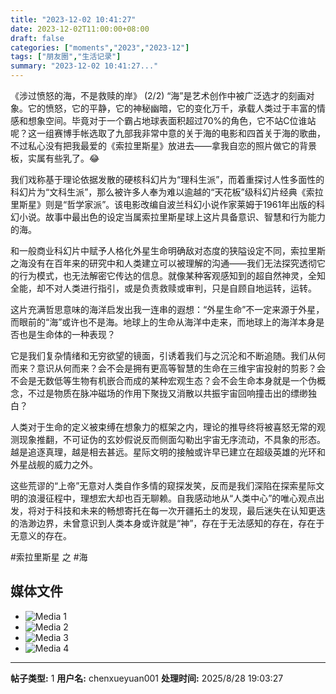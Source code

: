 ```yaml
---
title: "2023-12-02 10:41:27"
date: 2023-12-02T11:00:00+08:00
draft: false
categories: ["moments","2023","2023-12"]
tags: ["朋友圈","生活记录"]
summary: "2023-12-02 10:41:27..."
---
```


《涉过愤怒的海，不是救赎的岸》 (2/2)
​
“海”是艺术创作中被广泛选才的刻画对象。它的愤怒，它的平静，它的神秘幽暗，它的变化万千，承载人类过于丰富的情感和想象空间。毕竟对于一个霸占地球表面积超过70%的角色，它不站C位谁站呢？这一组赛博手帐选取了九部我非常中意的关于海的电影和四首关于海的歌曲，不过私心没有把我最爱的《索拉里斯星》放进去——拿我自恋的照片做它的背景板，实属有些乳了。😂

我们戏称基于理论依据发散的硬核科幻片为“理科生派”，而着重探讨人性多面性的科幻片为“文科生派”，那么被许多人奉为难以逾越的“天花板”级科幻片经典《索拉里斯星》则是“哲学家派”。该电影改编自波兰科幻小说作家莱姆于1961年出版的科幻小说。故事中最出色的设定当属索拉里斯星球上这片具备意识、智慧和行为能力的海。

和一般商业科幻片中赋予人格化外星生命明确敌对态度的狭隘设定不同，索拉里斯之海没有在百年来的研究中和人类建立可以被理解的沟通——我们无法探究透彻它的行为模式，也无法解密它传达的信息。就像某种客观感知到的超自然神灵，全知全能，却不对人类进行指引，或是负责救赎或审判，只是自顾自地运转，运转。

这片充满哲思意味的海洋启发出我一连串的遐想：“外星生命”不一定来源于外星，而眼前的“海”或许也不是海。地球上的生命从海洋中走来，而地球上的海洋本身是否也是生命体的一种表现？

它是我们复杂情绪和无穷欲望的镜面，引诱着我们与之沉沦和不断追随。我们从何而来？意识从何而来？会不会是拥有更高等智慧的生命在三维宇宙投射的剪影？会不会是无数低等生物有机嵌合而成的某种宏观生态？会不会生命本身就是一个伪概念，不过是物质在脉冲磁场的作用下聚拢又消散以共振宇宙回响撞击出的缥缈独白？

​人类对于生命的定义被束缚在想象力的框架之内，理论的推导终将被喜怒无常的观测现象推翻，不可证伪的玄妙假说反而侧面勾勒出宇宙无序流动，不具象的形态。越是追逐真理，越是相去甚远。星际文明的接触或许早已建立在超级英雄的光环和外星战舰的威力之外。

这些荒谬的“上帝”无意对人类自作多情的窥探发笑，反而是我们深陷在探索星际文明的浪漫征程中，理想宏大却也百无聊赖。自我感动地从“人类中心”的唯心观点出发，将对于科技和未来的畅想寄托在每一次开疆拓土的发现，最后迷失在认知更迭的浩渺边界，未曾意识到人类本身或许就是“神”，存在于无法感知的存在，存在于无意义的存在。

#索拉里斯星 之 ​#海

## 媒体文件

- ![Media 1](/Moments/photos/2023-12-02/202312021041270.jpg)
- ![Media 2](/Moments/photos/2023-12-02/202312021041271.jpg)
- ![Media 3](/Moments/photos/2023-12-02/202312021041272.jpg)
- ![Media 4](/Moments/photos/2023-12-02/202312021041273.jpg)

---

**帖子类型:** 1
**用户名:** chenxueyuan001
**处理时间:** 2025/8/28 19:03:27